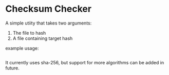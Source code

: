 # Checksum Checker

A simple utiity that takes two arguments:

1. The file to hash 
2. A file containing target hash

example usage:
```

```

It currently uses sha-256, but support for more algorithms can be added in future.
